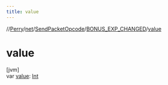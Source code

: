 ```yaml
---
title: value
---
```

//[Perry](../../../../index.html)/[net](../../index.html)/[SendPacketOpcode](../index.html)/[BONUS_EXP_CHANGED](index.html)/[value](value.html)



# value



[jvm]\
var [value](value.html): [Int](https://kotlinlang.org/api/latest/jvm/stdlib/kotlin/-int/index.html)




